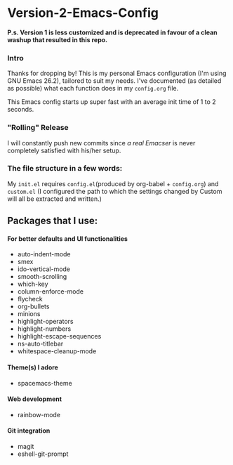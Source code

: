 # Version-2-Emacs-Config

**P.s. Version 1 is less customized and is deprecated in favour of a clean washup that resulted in this repo.**

### Intro
Thanks for dropping by! This is my personal Emacs configuration (I'm using GNU Emacs 26.2), tailored to suit my needs. I've documented (as detailed as possible) what each function does in my `config.org` file.

This Emacs config starts up super fast with an average init time of 1 to 2 seconds.

### "Rolling" Release
I will constantly push new commits since *a real Emacser* is never completely satisfied with his/her setup.

### The file structure in a few words:

My `init.el` requires `config.el`(produced by org-babel + `config.org`) and `custom.el`
(I configured the path to which the settings changed by Custom will all be extracted and written.)

## Packages that I use:

#### For better defaults and UI functionalities
- auto-indent-mode
- smex
- ido-vertical-mode
- smooth-scrolling
- which-key
- column-enforce-mode
- flycheck
- org-bullets
- minions
- highlight-operators
- highlight-numbers
- highlight-escape-sequences
- ns-auto-titlebar
- whitespace-cleanup-mode

#### Theme(s) I adore
- spacemacs-theme

#### Web development
- rainbow-mode

#### Git integration
- magit
- eshell-git-prompt
